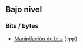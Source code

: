 ## Bajo nivel

### Bits / bytes
- [Manipilación de bits](https://github.com/mondeja/fullstack/tree/master/backend/src/bajo_nivel/bits) (cpp)

